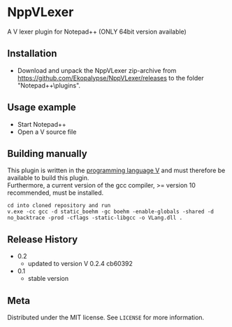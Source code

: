 # NppVLexer
A V lexer plugin for Notepad++ (ONLY 64bit version available)

## Installation

- Download and unpack the NppVLexer zip-archive from https://github.com/Ekopalypse/NppVLexer/releases to the folder "Notepad++\plugins".


## Usage example

- Start Notepad++
- Open a V source file


## Building manually

This plugin is written in the [programming language V](https://github.com/vlang/v) and must therefore be available to build this plugin.  
Furthermore, a current version of the gcc compiler, >= version 10 recommended, must be installed.  


```
cd into cloned repository and run
v.exe -cc gcc -d static_boehm -gc boehm -enable-globals -shared -d no_backtrace -prod -cflags -static-libgcc -o VLang.dll .
```


## Release History

* 0.2
	* updated to version V 0.2.4 cb60392
* 0.1
    * stable version

## Meta

Distributed under the MIT license. See ``LICENSE`` for more information.